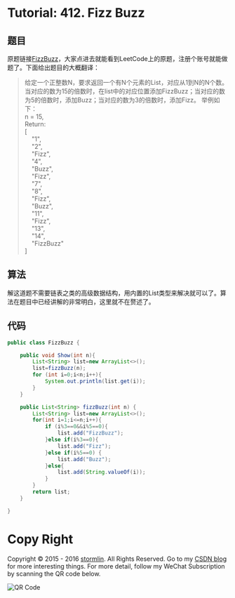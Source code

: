 # Tutorial: 412. Fizz Buzz

## 题目
原题链接[FizzBuzz](https://leetcode.com/problems/fizz-buzz/)，大家点进去就能看到LeetCode上的原题，注册个账号就能做题了。下面给出题目的大概翻译：
>给定一个正整数N，要求返回一个有N个元素的List<String>，对应从1到N的N个数。当对应的数为15的倍数时，在list中的对应位置添加FizzBuzz；当对应的数为5的倍数时，添加Buzz；当对应的数为3的倍数时，添加Fizz。
举例如下：<br>
n = 15,<br>
Return:<br>
[<br>
    &nbsp;&nbsp;&nbsp;&nbsp;"1",<br>
    &nbsp;&nbsp;&nbsp;&nbsp;"2",<br>
    &nbsp;&nbsp;&nbsp;&nbsp;"Fizz",<br>
    &nbsp;&nbsp;&nbsp;&nbsp;"4",<br>
    &nbsp;&nbsp;&nbsp;&nbsp;"Buzz",<br>
    &nbsp;&nbsp;&nbsp;&nbsp;"Fizz",<br>
    &nbsp;&nbsp;&nbsp;&nbsp;"7",<br>
    &nbsp;&nbsp;&nbsp;&nbsp;"8",<br>
    &nbsp;&nbsp;&nbsp;&nbsp;"Fizz",<br>
    &nbsp;&nbsp;&nbsp;&nbsp;"Buzz",<br>
    &nbsp;&nbsp;&nbsp;&nbsp;"11",<br>
    &nbsp;&nbsp;&nbsp;&nbsp;"Fizz",<br>
    &nbsp;&nbsp;&nbsp;&nbsp;"13",<br>
    &nbsp;&nbsp;&nbsp;&nbsp;"14",<br>
    &nbsp;&nbsp;&nbsp;&nbsp;"FizzBuzz"<br>
]

## 算法
解这道题不需要链表之类的高级数据结构，用内置的List类型来解决就可以了。算法在题目中已经讲解的非常明白，这里就不在赘述了。

## 代码
```Java
public class FizzBuzz {

    public void Show(int n){
        List<String> list=new ArrayList<>();
        list=fizzBuzz(n);
        for (int i=0;i<n;i++){
            System.out.println(list.get(i));
        }
    }

    public List<String> fizzBuzz(int n) {
        List<String> list=new ArrayList<>();
        for(int i=1;i<=n;i++){
            if (i%3==0&&i%5==0){
                list.add("FizzBuzz");
            }else if(i%3==0){
                list.add("Fizz");
            }else if(i%5==0) {
                list.add("Buzz");
            }else{
                list.add(String.valueOf(i));
            }
        }
        return list;
    }

}
```

# Copy Right
Copyright © 2015 - 2016 [stormlin](http://www.stormlin.com/). All Rights Reserved.
Go to my [CSDN blog](http://blog.csdn.net/atmiao) for more interesting things.
For more detail, follow my WeChat Subscription by scanning the QR code below.

![QR Code](http://img.blog.csdn.net/20161209103948618?watermark/2/text/aHR0cDovL2Jsb2cuY3Nkbi5uZXQvYXRtaWFv/font/5a6L5L2T/fontsize/400/fill/I0JBQkFCMA==/dissolve/70/gravity/SouthEast)